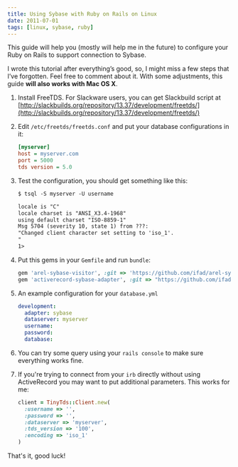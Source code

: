 ```yaml
---
title: Using Sybase with Ruby on Rails on Linux
date: 2011-07-01
tags: [linux, sybase, ruby]
---
```


This guide will help you (mostly will help me in the future) to configure your
Ruby on Rails to support connection to Sybase.

<!--more-->

I wrote this tutorial after everything’s good, so, I might miss a few steps that
I’ve forgotten. Feel free to comment about it. With some adjustments, this guide
**will also works with Mac OS X**.

1. Install FreeTDS. For Slackware users, you can get Slackbuild script at
   [http://slackbuilds.org/repository/13.37/development/freetds/](http://slackbuilds.org/repository/13.37/development/freetds/)

2. Edit `/etc/freetds/freetds.conf` and put your database configurations in it:

    ```ini
    [myserver]
    host = myserver.com
    port = 5000
    tds version = 5.0
    ```

3. Test the configuration, you should get something like this:

    ```txt
    $ tsql -S myserver -U username

    locale is "C"
    locale charset is "ANSI_X3.4-1968"
    using default charset "ISO-8859-1"
    Msg 5704 (severity 10, state 1) from ???:
    "Changed client character set setting to 'iso_1'.
    "
    1>
    ```

4. Put this gems in your `Gemfile` and run `bundle`:

    ```ruby
    gem 'arel-sybase-visitor', :git => 'https://github.com/ifad/arel-sybase-visitor'
    gem 'activerecord-sybase-adapter', :git => "https://github.com/ifad/activerecord-sybase-adapter"
    ```

5. An example configuration for your `database.yml`

    ```yml
    development:
      adapter: sybase
      dataserver: myserver
      username:
      password:
      database:
    ```

6. You can try some query using your `rails console` to make sure everything
   works fine.

7. If you're trying to connect from your `irb` directly without using
   ActiveRecord you may want to put additional parameters. This works for me:

   ```ruby
   client = TinyTds::Client.new(
     :username => '',
     :password => '',
     :dataserver => 'myserver',
     :tds_version => '100',
     :encoding => 'iso_1'
   )
   ```

That's it, good luck!
